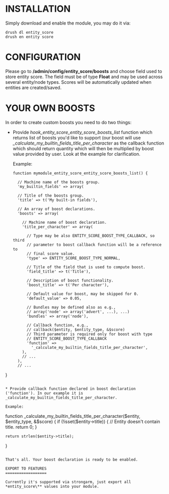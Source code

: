 INSTALLATION
============

Simply download and enable the module, you may do it via:

```
drush dl entity_score
drush en entity score
```

CONFIGURATION
=============

Please go to __/admin/config/entity_score/boosts__ and choose field used to store entity score. The field must be of type __Float__ and may be used across several entity/node types. Scores will be automatically updated when entities are created/saved.


YOUR OWN BOOSTS
===============

In order to create custom boosts you need to do two things:

* Provide *hook_entity_score_entity_score_boosts_list* function which returns list of boosts you'd like to support (our boost will use *_calculate_my_builtin_fields_title_per_character* as the callback function which should return quantity which will then be multiplied by boost value provided by user. Look at the example for clarification.

  Example:

  ```
  function mymodule_entity_score_entity_score_boosts_list() {

    // Machine name of the boosts group.
    'my_builtin_fields' => array(

    // Title of the boosts group.
    'title' => t('My built-in fields'),

    // An array of boost declarations.
    'boosts' => array(

      // Machine name of boost declaration.
      'title_per_character' => array(

        // Type may be also ENTITY_SCORE_BOOST_TYPE_CALLBACK, so third
        // parameter to boost callback function will be a reference to
        // final score value.
        'type' => ENTITY_SCORE_BOOST_TYPE_NORMAL,

        // Title of the field that is used to compute boost.
        'field_title' => t('Title'),

        // Description of boost functionality.
        'boost_title' => t('Per character'),

        // Default value for boost, may be skipped for 0.
        'default_value' => 0.05,

        // Bundles may be defined also as e.g.,
        // array('node' => array('advert', ...), ...)
        'bundles' => array('node'),

        // Callback function, e.g.,
        // callback($entity, $entity_type, &$score)
        // Third parameter is required only for boost with type
        // ENTITY_SCORE_BOOST_TYPE_CALLBACK
        'function' =>
          '_calculate_my_builtin_fields_title_per_character',
      ),
      // ...
    ),
    // ...
}
  ```

* Provide callback function declared in boost declaration ('function'). In our example it is _calculate_my_builtin_fields_title_per_character.

  Example:

  ```
  function _calculate_my_builtin_fields_title_per_character($entity, $entity_type, &$score) {
    if (!isset($entity->title)) {
      // Entity doesn't contain title.
      return 0;
    }

    return strlen($entity->title);
  }
  ```

That's all. Your boost declaration is ready to be enabled.

EXPORT TO FEATURES
==================

Currently it's supported via strongarm, just export all *entity_score\** values into your module.
